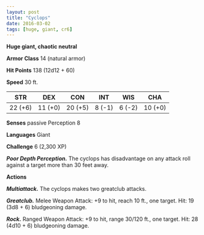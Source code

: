 ```yaml
---
layout: post
title: "Cyclops"
date: 2016-03-02
tags: [huge, giant, cr6]
---
```


**Huge giant, chaotic neutral**

**Armor Class** 14 (natural armor)

**Hit Points** 138 (12d12 + 60)

**Speed** 30 ft.

|   STR   |   DEX   |   CON   |   INT   |   WIS   |   CHA   |
|:-----:|:-----:|:-----:|:-----:|:-----:|:-----:|
| 22 (+6) | 11 (+0) | 20 (+5) | 8 (-1) | 6 (-2) | 10 (+0) |

**Senses** passive Perception 8

**Languages** Giant

**Challenge** 6 (2,300 XP)

***Poor Depth Perception.*** The cyclops has disadvantage on any attack roll against a target more than 30 feet away.

**Actions**

***Multiattack.*** The cyclops makes two greatclub attacks.

***Greatclub.*** Melee Weapon Attack: +9 to hit, reach 10 ft., one target. Hit: 19 (3d8 + 6) bludgeoning damage.

***Rock.*** Ranged Weapon Attack: +9 to hit, range 30/120 ft., one target. Hit: 28 (4d10 + 6) bludgeoning damage.
